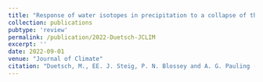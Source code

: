 ```yaml
---
title: "Response of water isotopes in precipitation to a collapse of the West Antarctic Ice Sheet in high-resolution simulations with the Weather Research and Forecasting Model"
collection: publications
pubtype: 'review'
permalink: /publication/2022-Duetsch-JCLIM
excerpt: ''
date: 2022-09-01
venue: "Journal of Climate"
citation: "Duetsch, M., EE. J. Steig, P. N. Blossey and A. G. Pauling (2022). &quot; Response of water isotopes in precipitation to a collapse of the West Antarctic Ice Sheet in high-resolution simulations with the Weather Research and Forecasting Model change&quot; <i>Journal of Climate</i>. (under review)"
---
```

